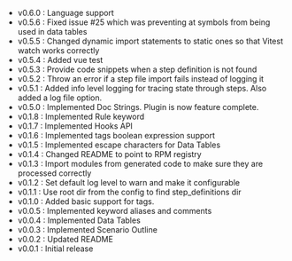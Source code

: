* v0.6.0 : Language support
* v0.5.6 : Fixed issue #25 which was preventing at symbols from being used in data tables
* v0.5.5 : Changed dynamic import statements to static ones so that Vitest watch works correctly
* v0.5.4 : Added vue test
* v0.5.3 : Provide code snippets when a step definition is not found
* v0.5.2 : Throw an error if a step file import fails instead of logging it
* v0.5.1 : Added info level logging for tracing state through steps.  Also added a log file option.
* v0.5.0 : Implemented Doc Strings.  Plugin is now feature complete.
* v0.1.8 : Implemented Rule keyword
* v0.1.7 : Implemented Hooks API
* v0.1.6 : Implemented tags boolean expression support
* v0.1.5 : Implemented escape characters for Data Tables
* v0.1.4 : Changed README to point to RPM registry
* v0.1.3 : Import modules from generated code to make sure they are processed correctly
* v0.1.2 : Set default log level to warn and make it configurable
* v0.1.1 : Use root dir from the config to find step_definitions dir
* v0.1.0 : Added basic support for tags.
* v0.0.5 : Implemented keyword aliases and comments
* v0.0.4 : Implemented Data Tables
* v0.0.3 : Implemented Scenario Outline
* v0.0.2 : Updated README
* v0.0.1 : Initial release
